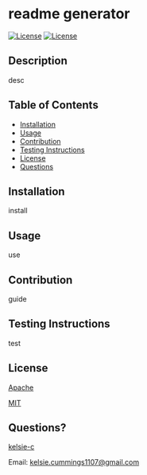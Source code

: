 # readme generator
[![License](https://img.shields.io/badge/License-Apache%202.0-red.svg)](https://opensource.org/licenses/Apache-2.0)   [![License](https://img.shields.io/badge/License-MIT-green.svg)](https://opensource.org/licenses/MIT)

## Description

desc

## Table of Contents

- [Installation](#installation)
- [Usage](#usage)
- [Contribution](#contribution)
- [Testing Instructions](#testing-instructions)
- [License](#license)
- [Questions](#questions)

## Installation

install

## Usage

use

## Contribution

guide

## Testing Instructions

test

## License

[Apache](https://opensource.org/licenses/Apache-2.0)

[MIT](https://opensource.org/licenses/MIT)

## Questions?

[kelsie-c](https://www.github.com/kelsie-c)

Email: kelsie.cummings1107@gmail.com
